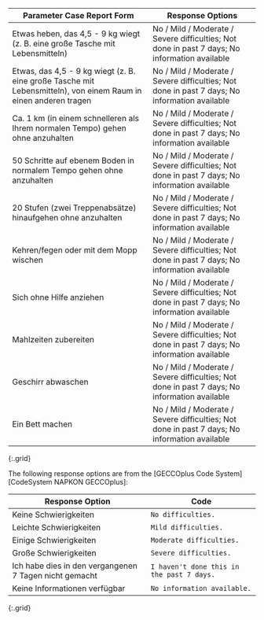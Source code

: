 | Parameter Case Report Form | Response Options |
| -------------------------- | ---------------- |
| Etwas heben, das 4,5 - 9 kg wiegt (z. B. eine große Tasche mit Lebensmitteln)	 | No / Mild / Moderate / Severe difficulties; Not done in past 7 days; No information available |
| Etwas, das 4,5 - 9 kg wiegt (z. B. eine große Tasche mit Lebensmitteln), von einem Raum  in einen anderen tragen | No / Mild / Moderate / Severe difficulties; Not done in past 7 days; No information available |
| Ca. 1 km (in einem schnelleren als Ihrem normalen Tempo) gehen ohne anzuhalten	 | No / Mild / Moderate / Severe difficulties; Not done in past 7 days; No information available |
| 50 Schritte auf ebenem Boden in normalem Tempo gehen ohne anzuhalten	 | No / Mild / Moderate / Severe difficulties; Not done in past 7 days; No information available |
| 20 Stufen (zwei Treppenabsätze) hinaufgehen ohne anzuhalten	 | No / Mild / Moderate / Severe difficulties; Not done in past 7 days; No information available |
| Kehren/fegen oder mit dem Mopp wischen	 | No / Mild / Moderate / Severe difficulties; Not done in past 7 days; No information available |
| Sich ohne Hilfe anziehen	 | No / Mild / Moderate / Severe difficulties; Not done in past 7 days; No information available |
| Mahlzeiten zubereiten	 | No / Mild / Moderate / Severe difficulties; Not done in past 7 days; No information available |
| Geschirr abwaschen	 | No / Mild / Moderate / Severe difficulties; Not done in past 7 days; No information available |
| Ein Bett machen	 | No / Mild / Moderate / Severe difficulties; Not done in past 7 days; No information available |
{:.grid}

The following response options are from the [GECCOplus Code System][CodeSystem NAPKON GECCOplus]:

| Response Option | Code |
| ------ | ---- |
| Keine Schwierigkeiten | `No difficulties.` |
| Leichte Schwierigkeiten | `Mild difficulties.` |
| Einige Schwierigkeiten | `Moderate difficulties.` |
| Große Schwierigkeiten | `Severe difficulties.` |
| Ich habe dies in den vergangenen 7 Tagen nicht gemacht | `I haven't done this in the past 7 days.` |
| Keine Informationen verfügbar | `No information available.` |
{:.grid}

